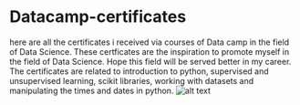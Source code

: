 # Datacamp-certificates
here are all the certificates i received via courses of Data camp in the field of Data Science. These certficates are the inspiration to promote myself in the field of Data Science. Hope this field will be served better in my career. 
The certificates are related to introduction to python, supervised and unsupervised learning, scikit libraries, working with datasets and manipulating the times and dates in python.
![alt text](http://url/to/https://miro.medium.com/max/1200/1*eRUPgszpDHzEUpvXhFMeUg.png)
